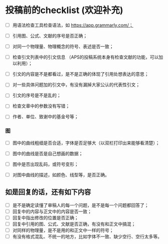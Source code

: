 # 投稿前的checklist (欢迎补充)

- [ ] 用语法检查工具检查语法，如 https://app.grammarly.com/；
- [ ] 引用图、公式、文献的序号是否正确；
- [ ] 对同一个物理量、物理概念的符号、表述是否一致；
- [ ] 检查引文列表中的引文信息 （APS的投稿系统本身有检查文献的功能，可以加以利用）；
- [ ] 引文的内容是不是都看过，是不是正确的体现了引用处想表达的意思；
- [ ] 对一些具体问题加的引文中，有没有漏掉大家公认的代表性引文；
- [ ] 引文的序号是不是乱的；
- [ ] 检查文章中的参数没有写错；
- [ ] 作者、单位、致谢中的基金号等；



### 图

- [ ] 图中的曲线粗细是否合适，字体是否足够大（以双栏打印出来能够看清楚）；
- [ ] 图中的曲线是否是自己想画的数据；
- [ ] 图中是否出现乱码，或符号变形；
- [ ] 对图中曲线的描述，如颜色、线型等，是否正确。



## 如是回复的话，还有如下内容

- [ ]  是不是确定读懂了审稿人的每一个问题，是不是每一个问题都回答了；
- [ ]  回复中的内容与正文中的内容是否一致；
- [ ]  回复中指出修改的位置是否正确；
- [ ]  回复中引用的图、公式、文献是否正确，有没有和正文中搞混；
- [ ]  对同样的物理量，是不是用的和正文中一样的符号；
- [ ]  有没有格式混乱、不统一的地方，比如字体不一致、缺少空行、空行太多等。